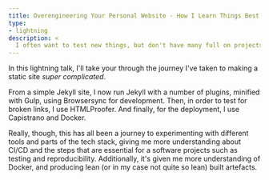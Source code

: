 ```yaml
---
title: Overengineering Your Personal Website - How I Learn Things Best
type:
- lightning
description: <
  I often want to test new things, but don't have many full on projects. If I want to test a full deployment pipeline, from local development to production, I need something to deploy. So I've made my personal website _super complicated_.
---
```

In this lightning talk, I'll take your through the journey I've taken to making a static site _super complicated_.

From a simple Jekyll site, I now run Jekyll with a number of plugins, minified with Gulp, using Browsersync for development. Then, in order to test for broken links, I use HTMLProofer. And finally, for the deployment, I use Capistrano and Docker.

Really, though, this has all been a journey to experimenting with different tools and parts of the tech stack, giving me more understanding about CI/CD and the steps that are essential for a software projects such as testing and reproducibility. Additionally, it's given me more understanding of Docker, and producing lean (or in my case not quite so lean) built artefacts.
